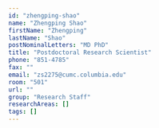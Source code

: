 ```yaml
---
id: "zhengping-shao"
name: "Zhengping Shao"
firstName: "Zhengping"
lastName: "Shao"
postNominalLetters: "MD PhD"
title: "Postdoctoral Research Scientist"
phone: "851-4785"
fax: ""
email: "zs2275@cumc.columbia.edu"
room: "501"
url: ""
group: "Research Staff"
researchAreas: []
tags: []
---
```

